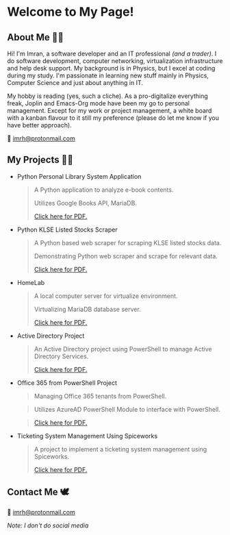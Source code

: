 # Welcome to My Page!

## About Me 🙋‍♂️
Hi! I'm Imran, a software developer and an IT professional *(and a trader)*. I do software development, computer networking, virtualization infrastructure and help desk support. My background is in Physics, but I excel at coding during my study. I'm passionate in learning new stuff mainly in Physics, Computer Science and just about anything in IT.

My hobby is reading (yes, such a cliche). As a pro-digitalize everything freak, Joplin and Emacs-Org mode have been my go to personal management. Except for my work or project management, a white board with a kanban flavour to it still my preference (please do let me know if you have better approach).

📧 imrh@protonmail.com

## My Projects 👨‍💻
- Python Personal Library System Application
  > A Python application to analyze e-book contents.
  >
  > Utilizes Google Books API, MariaDB.
  >
  > [Click here for PDF.](https://git.io/Jt4ql)
- Python KLSE Listed Stocks Scraper
  > A Python based web scraper for scraping KLSE listed stocks data.
  >
  > Demonstrating Python web scraper and scrape for relevant data.
  >
  > [Click here for PDF.](https://git.io/Jt4qR)
- HomeLab
  > A local computer server for virtualize environment.
  >
  > Virtualizing MariaDB database server.
  >
  > [Click here for PDF.](https://git.io/Jt4q0)
- Active Directory Project
  > An Active Directory project using PowerShell to manage Active Directory Services.
  >
  > [Click here for PDF.](https://git.io/Jt4qz)
- Office 365 from PowerShell Project
  > Managing Office 365 tenants from PowerShell.
  
  > Utilizes AzureAD PowerShell Module to interface with PowerShell.
  
  > [Click here for PDF.](https://git.io/Jt4q2)
- Ticketing System Management Using Spiceworks
  > A project to implement a ticketing system management using Spiceworks.
  > 
  > [Click here for PDF.](https://git.io/Jt4qa)

## Contact Me 🕊
📧 imrh@protonmail.com

*Note: I don't do social media*

